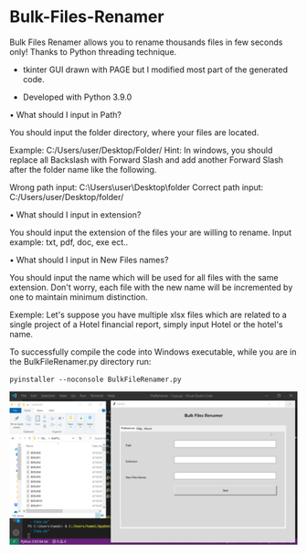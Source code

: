 # Bulk-Files-Renamer

Bulk Files Renamer allows you to rename thousands files in few seconds only! Thanks to Python threading technique.


- tkinter GUI drawn with PAGE but I modified most part of the generated code.

- Developed with Python 3.9.0


 • What should I input in Path?
 
   You should input the folder directory, where your files are located.
   
   Example:  C:/Users/user/Desktop/Folder/
   Hint: In windows, you should replace all Backslash with Forward Slash
   and add another Forward Slash after the folder name like the following.
   
   Wrong path input:       C:\\Users\\user\\Desktop\\folder
   Correct path input:   C:/Users/user/Desktop/folder/
        
 • What should I input in extension?
 
   You should input the extension of the files your are willing to rename.
   Input example: txt, pdf, doc, exe ect..
        
 • What should I input in New Files names?
 
   You should input the name which will be used for all files with the same extension. Don't worry, each file with the new name will be incremented by one to maintain
   minimum distinction.
   
   Exemple: Let's suppose you have multiple xlsx files which are related to a single project
   of a Hotel financial report, simply input Hotel or the hotel's name.

To successfully compile the code into Windows executable, while you are in the BulkFileRenamer.py directory run:

```
pyinstaller --noconsole BulkFileRenamer.py
```

![BulkFilesRenamer.gif](https://github.com/IT-Support-L2/Bulk-Files-Renamer/blob/main/BulkFilesRenamer.gif)

